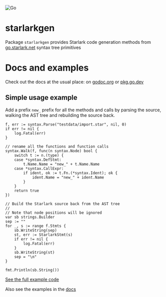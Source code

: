 ![Go](https://github.com/cyberpossum/starlarkgen/workflows/Go/badge.svg)

# starlarkgen

Package `starlarkgen` provides Starlark code generation methods from [go.starlark.net](https://go.starlark.net) syntax tree primitives

# Docs and examples

Check out the docs at the usual place: on [godoc.org](https://godoc.org/github.com/cyberpossum/starlarkgen) or [pkg.go.dev](https://pkg.go.dev/github.com/cyberpossum/starlarkgen)

## Simple usage example

Add a prefix `new_` prefix for all the methods and calls by parsing the source,
walking the AST tree and rebuilding the source back.

```
f, err := syntax.Parse("testdata/import.star", nil, 0)
if err != nil {
    log.Fatal(err)
}

// rename all the functions and function calls
syntax.Walk(f, func(n syntax.Node) bool {
    switch t := n.(type) {
    case *syntax.DefStmt:
        t.Name.Name = "new_" + t.Name.Name
    case *syntax.CallExpr:
        if ident, ok := t.Fn.(*syntax.Ident); ok {
            ident.Name = "new_" + ident.Name
        }
    }
    return true
})

// Build the Starlark source back from the AST tree
//
// Note that node positions will be ignored
var sb strings.Builder
sep := ""
for _, s := range f.Stmts {
    sb.WriteString(sep)
    st, err := StarlarkStmt(s)
    if err != nil {
        log.Fatal(err)
    }
    sb.WriteString(st)
    sep = "\n"
}

fmt.Println(sb.String())
```

[See the full example code](example_test.go)

Also see the examples in the [docs](https://godoc.org/github.com/cyberpossum/starlarkgen)